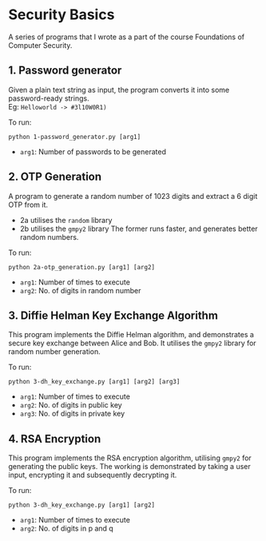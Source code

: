 # Security Basics
A series of programs that I wrote as a part of the course Foundations of Computer Security. 

## 1. Password generator
Given a plain text string as input, the program converts it into some password-ready strings.  
Eg: `Helloworld -> #3l10W0R1)`

To run:
```
python 1-password_generator.py [arg1]
```
- `arg1`: Number of passwords to be generated  


## 2. OTP Generation
A program to generate a random number of 1023 digits and extract a 6 digit OTP from it.
- 2a utilises the `random` library
- 2b utilises the `gmpy2` library
The former runs faster, and generates better random numbers.

To run:
```
python 2a-otp_generation.py [arg1] [arg2]
```
- `arg1`: Number of times to execute
- `arg2`: No. of digits in random number  


## 3. Diffie Helman Key Exchange Algorithm
This program implements the Diffie Helman algorithm, and demonstrates a secure key exchange between Alice and Bob. It utilises the `gmpy2` library for random number generation.

To run:
```
python 3-dh_key_exchange.py [arg1] [arg2] [arg3]
```
- `arg1`: Number of times to execute
- `arg2`: No. of digits in public key
- `arg3`: No. of digits in private key


## 4. RSA Encryption
This program implements the RSA encryption algorithm, utilising `gmpy2` for generating the public keys. The working is demonstrated by taking a user input, encrypting it and subsequently decrypting it.

To run:
```
python 3-dh_key_exchange.py [arg1] [arg2]
```
- `arg1`: Number of times to execute
- `arg2`: No. of digits in p and q